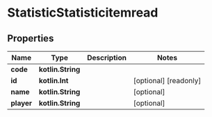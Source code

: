 
# StatisticStatisticitemread

## Properties
| Name | Type | Description | Notes |
| ------------ | ------------- | ------------- | ------------- |
| **code** | **kotlin.String** |  |  |
| **id** | **kotlin.Int** |  |  [optional] [readonly] |
| **name** | **kotlin.String** |  |  [optional] |
| **player** | **kotlin.String** |  |  [optional] |



